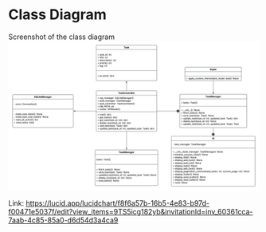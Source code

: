 # Class Diagram 

Screenshot of the class diagram 
![alt text](screenshots/cs-2450-uml-sprint4.png)

Link: https://lucid.app/lucidchart/f8f6a57b-16b5-4e83-b97d-f00471e5037f/edit?view_items=9TS5icg182yb&invitationId=inv_60361cca-7aab-4c85-85a0-d6d54d3a4ca9

